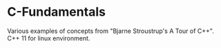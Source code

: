 # C-Fundamentals
Various examples of concepts from "Bjarne Stroustrup's A Tour of C++".  C++ 11 for linux environment.

